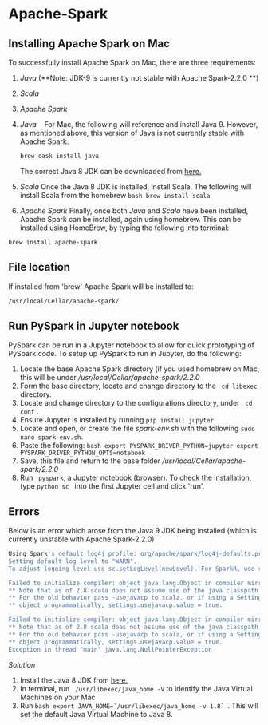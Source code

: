 # Apache-Spark

## Installing Apache Spark on Mac
To successfully install Apache Spark on Mac, there are three requirements:
  1. *Java* (**Note: JDK-9 is currently not stable with Apache Spark-2.2.0 **)
  2. *Scala* 
  3. *Apache Spark*
  
  1. *Java*
    For Mac, the following will reference and install Java 9. However, as mentioned above, this version of Java is not currently stable with Apache Spark. 
     ```bash 
     brew cask install java
     ```
     The correct Java 8 JDK can be downloaded from [here.](http://www.oracle.com/technetwork/java/javase/downloads/jdk8-downloads-2133151.html)
     
  2. *Scala*
    Once the Java 8 JDK is installed, install Scala. The following will install Scala from the homebrew 
    ```bash
    brew install scala
    ```
    
   3. *Apache Spark*
   Finally, once both *Java* and *Scala* have been installed, Apache Spark can be installed, again using homebrew. This can be installed using HomeBrew, by typing the following into terminal:
   ```bash
   brew install apache-spark
   ```
## File location
If installed from 'brew' Apache Spark will be installed to:

```bash
/usr/local/Cellar/apache-spark/
```

## Run PySpark in Jupyter notebook 
PySpark can be run in a Jupyter notebook to allow for quick prototyping of PySpark code. 
To setup up PySpark to run in Jupyter, do the following:
  1. Locate the base Apache Spark directory (if you used homebrew on Mac, this will be under */usr/local/Cellar/apache-spark/2.2.0*
  2. Form the base directory, locate and change directory to the ``` cd libexec``` directory. 
  3. Locate and change directory to the configurations directory, under ``` cd conf``` . 
  4. Ensure Jupyter is installed by running ```pip install jupyter ```
  5. Locate and open, or create the file *spark-env.sh* with the following ``` sudo nano spark-env.sh ```.
  6. Paste the following:
    ```bash
    export PYSPARK_DRIVER_PYTHON=jupyter
    export PYSPARK_DRIVER_PYTHON_OPTS=notebook
    ``` 
  7. Save, this file and return to the base folder */usr/local/Cellar/apache-spark/2.2.0*
  8. Run ``` pyspark```, a Jupyter notebook (browser). To check the installation, type ```python sc ``` into the first Jupyter cell and click 'run'.
  
   
   
## Errors
  Below is an error which arose from the Java 9 JDK being installed (which is currently unstable with Apache Spark-2.2.0)
  
  ```bash
  Using Spark's default log4j profile: org/apache/spark/log4j-defaults.properties
Setting default log level to "WARN".
To adjust logging level use sc.setLogLevel(newLevel). For SparkR, use setLogLevel(newLevel).

Failed to initialize compiler: object java.lang.Object in compiler mirror not found.
** Note that as of 2.8 scala does not assume use of the java classpath.
** For the old behavior pass -usejavacp to scala, or if using a Settings
** object programmatically, settings.usejavacp.value = true.

Failed to initialize compiler: object java.lang.Object in compiler mirror not found.
** Note that as of 2.8 scala does not assume use of the java classpath.
** For the old behavior pass -usejavacp to scala, or if using a Settings
** object programmatically, settings.usejavacp.value = true.
Exception in thread "main" java.lang.NullPointerException
```
*Solution*
1. Install the Java 8 JDK from [here.](http://www.oracle.com/technetwork/java/javase/downloads/jdk8-downloads-2133151.html)
2. In terminal, run ``` 
/usr/libexec/java_home -V
        ``` to identify the Java Virtual Machines on your Mac
3. Run ```bash export JAVA_HOME=`/usr/libexec/java_home -v 1.8` ```. This will set the default Java Virtual Machine to Java 8. 

